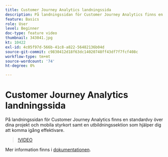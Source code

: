 ```yaml
---
title: Customer Journey Analytics landningssida
description: På landningssidan för Customer Journey Analytics finns en standardvy över dina projekt och mobila styrkort samt en utbildningssektion som hjälper dig att komma igång effektivare.
feature: Basics
role: User
level: Beginner
doc-type: feature video
thumbnail: 343041.jpg
kt: 10422
exl-id: 4c05f97d-566b-41c8-a822-56482136b04d
source-git-commit: c9830412d18f63dc14020748ff43df7f7fcf408c
workflow-type: tm+mt
source-wordcount: '74'
ht-degree: 0%

---
```


# Customer Journey Analytics landningssida

På landningssidan för Customer Journey Analytics finns en standardvy över dina projekt och mobila styrkort samt en utbildningssektion som hjälper dig att komma igång effektivare.

>[!VIDEO](https://video.tv.adobe.com/v/343041/?quality=12&learn=on)

Mer information finns i [dokumentationen](https://experienceleague.adobe.com/docs/analytics-platform/using/cja-overview/landing.html?lang=en).
